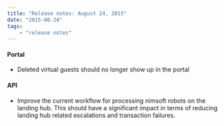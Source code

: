 ```yaml
---
title: "Release notes: August 24, 2015"
date: "2015-08-24"
tags:
    - "release notes"
---
```


#### Portal

+ Deleted virtual guests should no longer show up in the portal


#### API

+ Improve the current workflow for processing nimsoft robots on the landing hub.  This should have a significant impact in terms of reducing landing hub related escalations and transaction failures.



